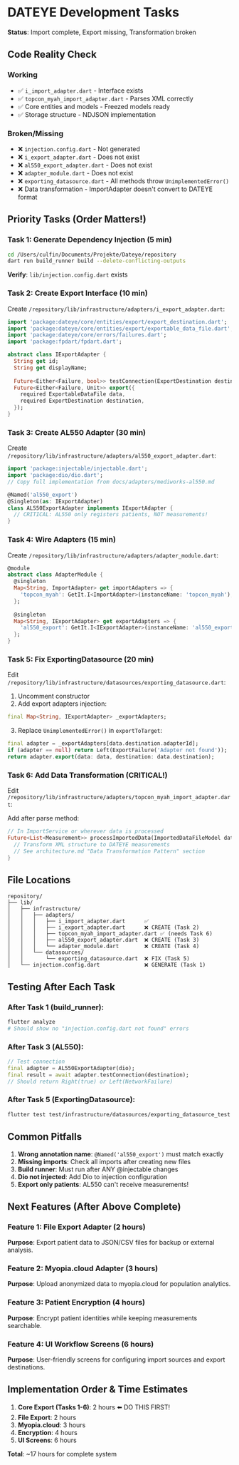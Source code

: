 # DATEYE Development Tasks

**Status**: Import complete, Export missing, Transformation broken

## Code Reality Check

### Working
- ✅ `i_import_adapter.dart` - Interface exists
- ✅ `topcon_myah_import_adapter.dart` - Parses XML correctly
- ✅ Core entities and models - Freezed models ready
- ✅ Storage structure - NDJSON implementation

### Broken/Missing
- ❌ `injection.config.dart` - Not generated
- ❌ `i_export_adapter.dart` - Does not exist
- ❌ `al550_export_adapter.dart` - Does not exist  
- ❌ `adapter_module.dart` - Does not exist
- ❌ `exporting_datasource.dart` - All methods throw `UnimplementedError()`
- ❌ Data transformation - ImportAdapter doesn't convert to DATEYE format

## Priority Tasks (Order Matters!)

### Task 1: Generate Dependency Injection (5 min)
```bash
cd /Users/culfin/Documents/Projekte/Dateye/repository
dart run build_runner build --delete-conflicting-outputs
```
**Verify**: `lib/injection.config.dart` exists

### Task 2: Create Export Interface (10 min)
Create `/repository/lib/infrastructure/adapters/i_export_adapter.dart`:
```dart
import 'package:dateye/core/entities/export/export_destination.dart';
import 'package:dateye/core/entities/export/exportable_data_file.dart';
import 'package:dateye/core/errors/failures.dart';
import 'package:fpdart/fpdart.dart';

abstract class IExportAdapter {
  String get id;
  String get displayName;
  
  Future<Either<Failure, bool>> testConnection(ExportDestination destination);
  Future<Either<Failure, Unit>> export({
    required ExportableDataFile data,
    required ExportDestination destination,
  });
}
```

### Task 3: Create AL550 Adapter (30 min)
Create `/repository/lib/infrastructure/adapters/al550_export_adapter.dart`:
```dart
import 'package:injectable/injectable.dart';
import 'package:dio/dio.dart';
// Copy full implementation from docs/adapters/mediworks-al550.md

@Named('al550_export')  
@Singleton(as: IExportAdapter)
class AL550ExportAdapter implements IExportAdapter {
  // CRITICAL: AL550 only registers patients, NOT measurements!
}
```

### Task 4: Wire Adapters (15 min)
Create `/repository/lib/infrastructure/adapters/adapter_module.dart`:
```dart
@module
abstract class AdapterModule {
  @singleton
  Map<String, ImportAdapter> get importAdapters => {
    'topcon_myah': GetIt.I<ImportAdapter>(instanceName: 'topcon_myah'),
  };
  
  @singleton
  Map<String, IExportAdapter> get exportAdapters => {
    'al550_export': GetIt.I<IExportAdapter>(instanceName: 'al550_export'),
  };
}
```

### Task 5: Fix ExportingDatasource (20 min)
Edit `/repository/lib/infrastructure/datasources/exporting_datasource.dart`:

1. Uncomment constructor
2. Add export adapters injection:
```dart
final Map<String, IExportAdapter> _exportAdapters;
```
3. Replace `UnimplementedError()` in `exportToTarget`:
```dart
final adapter = _exportAdapters[data.destination.adapterId];
if (adapter == null) return Left(ExportFailure('Adapter not found'));
return adapter.export(data: data, destination: data.destination);
```

### Task 6: Add Data Transformation (CRITICAL!)
Edit `/repository/lib/infrastructure/adapters/topcon_myah_import_adapter.dart`:

Add after parse method:
```dart
// In ImportService or wherever data is processed
Future<List<Measurement>> processImportedData(ImportedDataFileModel data) {
  // Transform XML structure to DATEYE measurements
  // See architecture.md "Data Transformation Pattern" section
}
```

## File Locations

```
repository/
├── lib/
│   ├── infrastructure/
│   │   ├── adapters/
│   │   │   ├── i_import_adapter.dart      ✅
│   │   │   ├── i_export_adapter.dart      ❌ CREATE (Task 2)
│   │   │   ├── topcon_myah_import_adapter.dart ✅ (needs Task 6)
│   │   │   ├── al550_export_adapter.dart  ❌ CREATE (Task 3)
│   │   │   └── adapter_module.dart        ❌ CREATE (Task 4)
│   │   └── datasources/
│   │       └── exporting_datasource.dart  ❌ FIX (Task 5)
│   └── injection.config.dart              ❌ GENERATE (Task 1)
```

## Testing After Each Task

### After Task 1 (build_runner):
```bash
flutter analyze
# Should show no "injection.config.dart not found" errors
```

### After Task 3 (AL550):
```dart
// Test connection
final adapter = AL550ExportAdapter(dio);
final result = await adapter.testConnection(destination);
// Should return Right(true) or Left(NetworkFailure)
```

### After Task 5 (ExportingDatasource):
```bash
flutter test test/infrastructure/datasources/exporting_datasource_test.dart
```

## Common Pitfalls

1. **Wrong annotation name**: `@Named('al550_export')` must match exactly
2. **Missing imports**: Check all imports after creating new files
3. **Build runner**: Must run after ANY @injectable changes
4. **Dio not injected**: Add Dio to injection configuration
5. **Export only patients**: AL550 can't receive measurements!

## Next Features (After Above Complete)

### Feature 1: File Export Adapter (2 hours)

**Purpose**: Export patient data to JSON/CSV files for backup or external analysis.

### Feature 2: Myopia.cloud Adapter (3 hours)

**Purpose**: Upload anonymized data to myopia.cloud for population analytics.

### Feature 3: Patient Encryption (4 hours)

**Purpose**: Encrypt patient identities while keeping measurements searchable.

### Feature 4: UI Workflow Screens (6 hours)

**Purpose**: User-friendly screens for configuring import sources and export destinations.

## Implementation Order & Time Estimates

1. **Core Export (Tasks 1-6)**: 2 hours ⬅️ DO THIS FIRST!
2. **File Export**: 2 hours
3. **Myopia.cloud**: 3 hours  
4. **Encryption**: 4 hours
5. **UI Screens**: 6 hours

**Total**: ~17 hours for complete system